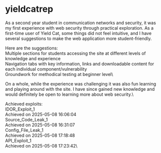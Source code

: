 # yieldcatrep
As a second year student in communication networks and security,  it was my first experience with web security through practical exploration. As a first-time user of Yield Cat, some things did not feel intuitive, and I have several suggestions to make the web application more student-friendly.

Here are the suggestions:\
Multiple sections for students accessing the site at different levels of knowledge and experience\
Navigation tabs with key information, links and downloadable content for each individual component/vulnerability\
Groundwork for methodical testing at beginner level\

On a whole, while the experience was challenging it was also fun learning and playing around with the site. I have since gained new knowledge and would definitely be open to learning more about web security.\

Achieved exploits:\
IDOR_Exploit_1\
Achieved on 2025-05-08 16:06:04\
Source_Code_Leak_1\
Achieved on 2025-05-08 16:31:07\
Config_File_Leak_1\
Achieved on 2025-05-08 17:18:48\
API_Exploit_1\
Achieved on 2025-05-08 17:23:42\
